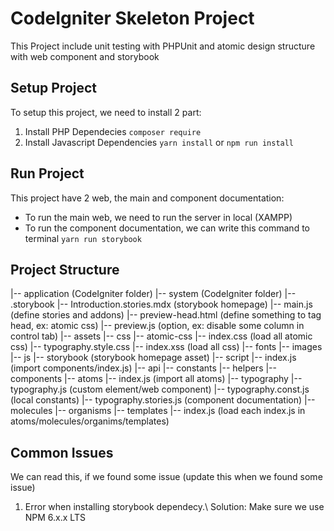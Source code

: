 # CodeIgniter Skeleton Project
This Project include unit testing with PHPUnit and atomic design structure with web component and storybook

## Setup Project
To setup this project, we need to install 2 part:
1. Install PHP Dependecies
`composer require`
2. Install Javascript Dependencies
`yarn install` or `npm run install`

## Run Project
This project have 2 web, the main and component documentation:
- To run the main web, we need to run the server in local (XAMPP)
- To run the component documentation, we can write this command to terminal `yarn run storybook`

## Project Structure

|-- application (CodeIgniter folder)
|-- system (CodeIgniter folder)
|-- .storybook
	|-- Introduction.stories.mdx (storybook homepage)
	|-- main.js (define stories and addons)
	|-- preview-head.html (define something to tag head, ex: atomic css)
	|-- preview.js (option, ex: disable some column in control tab)
|-- assets
	|-- css
		|-- atomic-css
			|-- index.css (load all atomic css)
			|-- typography.style.css
		|-- index.xss (load all css)
	|-- fonts
	|-- images
	|-- js
	|-- storybook (storybook homepage asset)
|-- script
  |-- index.js (import components/index.js)
	|-- api
	|-- constants
	|-- helpers
	|-- components
		|-- atoms
			|-- index.js (import all atoms)
			|-- typography
				|-- typography.js (custom element/web component)
				|-- typography.const.js (local constants)
				|-- typography.stories.js (component documentation)
		|-- molecules
		|-- organisms
		|-- templates
		|-- index.js (load each index.js in atoms/molecules/organims/templates)
				

## Common Issues
We can read this, if we found some issue (update this when we found some issue)
1. Error when installing storybook dependecy.\ Solution: Make sure we use NPM 6.x.x LTS
